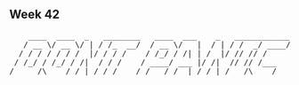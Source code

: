 ## Week 42
<pre>
    ____  ____  _   ________   ____  ___    _   ____________
   / __ \/ __ \/ | / /_  __/  / __ \/   |  / | / /  _/ ____/
  / / / / / / /  |/ / / /    / /_/ / /| | /  |/ // // /     
 / /_/ / /_/ / /|  / / /    / ____/ ___ |/ /|  // // /___   
/_____/\____/_/ |_/ /_/    /_/   /_/  |_/_/ |_/___/\____/   
</pre>